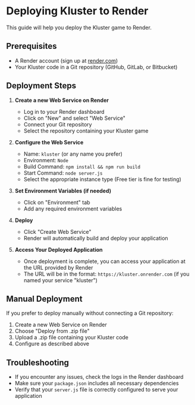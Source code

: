 # Deploying Kluster to Render

This guide will help you deploy the Kluster game to Render.

## Prerequisites

- A Render account (sign up at [render.com](https://render.com))
- Your Kluster code in a Git repository (GitHub, GitLab, or Bitbucket)

## Deployment Steps

1. **Create a new Web Service on Render**

   - Log in to your Render dashboard
   - Click on "New" and select "Web Service"
   - Connect your Git repository
   - Select the repository containing your Kluster game

2. **Configure the Web Service**

   - Name: `kluster` (or any name you prefer)
   - Environment: `Node`
   - Build Command: `npm install && npm run build`
   - Start Command: `node server.js`
   - Select the appropriate instance type (Free tier is fine for testing)

3. **Set Environment Variables (if needed)**

   - Click on "Environment" tab
   - Add any required environment variables

4. **Deploy**

   - Click "Create Web Service"
   - Render will automatically build and deploy your application

5. **Access Your Deployed Application**

   - Once deployment is complete, you can access your application at the URL provided by Render
   - The URL will be in the format: `https://kluster.onrender.com` (if you named your service "kluster")

## Manual Deployment

If you prefer to deploy manually without connecting a Git repository:

1. Create a new Web Service on Render
2. Choose "Deploy from .zip file"
3. Upload a .zip file containing your Kluster code
4. Configure as described above

## Troubleshooting

- If you encounter any issues, check the logs in the Render dashboard
- Make sure your `package.json` includes all necessary dependencies
- Verify that your `server.js` file is correctly configured to serve your application 